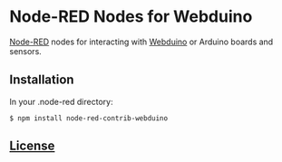 # Node-RED Nodes for Webduino

[Node-RED](http://nodered.org) nodes for interacting with [Webduino](https://webduino.io) or Arduino boards and sensors.

## Installation

In your .node-red directory:

```Shell
$ npm install node-red-contrib-webduino
```

## [License](LICENSE)
